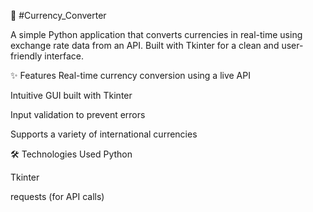 💱 #Currency_Converter

A simple Python application that converts currencies in real-time using exchange rate data from an API.
Built with Tkinter for a clean and user-friendly interface.

✨ Features
Real-time currency conversion using a live API

Intuitive GUI built with Tkinter

Input validation to prevent errors

Supports a variety of international currencies

🛠️ Technologies Used
Python

Tkinter

requests (for API calls)


